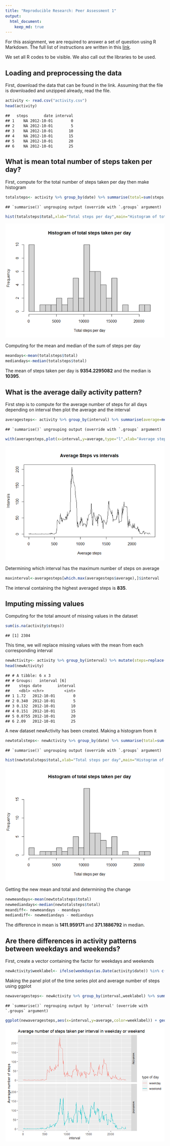 ```yaml
---
title: "Reproducible Research: Peer Assessment 1"
output: 
  html_document:
    keep_md: true
---
```



For this assignment, we are required to answer a set of question using R Markdown.
The full list of instructions are written in this [link](https://github.com/Crumbofthypuss/RepData_PeerAssessment1/blob/master/README.md).

We set all R codes to be visible. We also call out the libraries to be used.


## Loading and preprocessing the data
First, download the data that can be found in the link.
Assuming that the file is downloaded and unzipped already, read the file.

```r
activity <- read.csv("activity.csv")
head(activity)
```

```
##   steps       date interval
## 1    NA 2012-10-01        0
## 2    NA 2012-10-01        5
## 3    NA 2012-10-01       10
## 4    NA 2012-10-01       15
## 5    NA 2012-10-01       20
## 6    NA 2012-10-01       25
```

## What is mean total number of steps taken per day?
First, compute for the total number of steps taken per day then make histogram

```r
totalsteps<- activity %>% group_by(date) %>% summarise(total=sum(steps,na.rm=TRUE))
```

```
## `summarise()` ungrouping output (override with `.groups` argument)
```

```r
hist(totalsteps$total,xlab="Total steps per day",main="Histogram of total steps taken per day",breaks=20)
```

![](PA1_template_files/figure-html/unnamed-chunk-2-1.png)<!-- -->

Computing for the mean and median of the sum of steps per day

```r
meandays<-mean(totalsteps$total)
mediandays<-median(totalsteps$total)
```
The mean of steps taken per day is **9354.2295082** and the median is **10395**.

## What is the average daily activity pattern?
First step is to compute for the average number of steps for all days depending on interval
then plot the average and the interval

```r
averagesteps<- activity %>% group_by(interval) %>% summarise(average=mean(steps,na.rm=TRUE))
```

```
## `summarise()` ungrouping output (override with `.groups` argument)
```

```r
with(averagesteps,plot(x=interval,y=average,type="l",xlab="Average steps",ylab="Intervals",main="Average Steps vs intervals"))
```

![](PA1_template_files/figure-html/unnamed-chunk-4-1.png)<!-- -->

Determining which interval has the maximum number of steps on average

```r
maxinterval<-averagesteps[which.max(averagesteps$average),]$interval
```
The interval containing the highest averaged steps is **835**.

## Imputing missing values
Computing for the total amount of missing values in the dataset

```r
sum(is.na(activity$steps))
```

```
## [1] 2304
```

This time, we will replace missing values with the mean from each corresponding interval

```r
newActivity<- activity %>% group_by(interval) %>% mutate(steps=replace(steps,is.na(steps),mean(steps,na.rm=TRUE)))
head(newActivity)
```

```
## # A tibble: 6 x 3
## # Groups:   interval [6]
##    steps date       interval
##    <dbl> <chr>         <int>
## 1 1.72   2012-10-01        0
## 2 0.340  2012-10-01        5
## 3 0.132  2012-10-01       10
## 4 0.151  2012-10-01       15
## 5 0.0755 2012-10-01       20
## 6 2.09   2012-10-01       25
```

A new dataset newActivity has been created. Making a histogram from it

```r
newtotalsteps<- newActivity %>% group_by(date) %>% summarise(total=sum(steps,na.rm=TRUE))
```

```
## `summarise()` ungrouping output (override with `.groups` argument)
```

```r
hist(newtotalsteps$total,xlab="Total steps per day",main="Histogram of total steps taken per day",breaks=20)
```

![](PA1_template_files/figure-html/unnamed-chunk-8-1.png)<!-- -->

Getting the new mean and total and determining the change

```r
newmeandays<-mean(newtotalsteps$total)
newmediandays<-median(newtotalsteps$total)
meandiff<- newmeandays - meandays
mediandiff<- newmediandays - mediandays
```
The difference in mean is **1411.959171** and **371.1886792** in median.

## Are there differences in activity patterns between weekdays and weekends?
First, create a vector containing the factor for weekdays and weekends

```r
newActivity$weeklabel<- ifelse(weekdays(as.Date(activity$date)) %in% c("Saturday","Sunday"),"weekend","weekday")
```

Making the panel plot of the time series plot and average number of steps using ggplot

```r
newaveragesteps<- newActivity %>% group_by(interval,weeklabel) %>% summarise(average=mean(steps,na.rm=TRUE))
```

```
## `summarise()` regrouping output by 'interval' (override with `.groups` argument)
```

```r
ggplot(newaveragesteps,aes(x=interval,y=average,color=weeklabel)) + geom_line() + facet_grid(weeklabel~.) + labs(y="Average number of steps",x="interval",title="Average number of steps taken per interval in weekday or weekend",col="type of day")
```

![](PA1_template_files/figure-html/unnamed-chunk-11-1.png)<!-- -->
